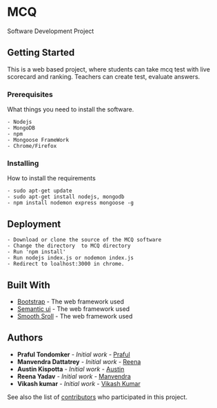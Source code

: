 # MCQ
Software Development Project

## Getting Started

This is a web based project, where students can take mcq test with live scorecard and ranking. Teachers can create test, evaluate answers.  

### Prerequisites

What things you need to install the software.
```
- Nodejs
- MongoDB
- npm
- Mongoose FrameWork
- Chrome/Firefox
```

### Installing

How to install the requirements

```
- sudo apt-get update
- sudo apt-get install nodejs, mongodb
- npm install nodemon express mongoose -g
```

## Deployment
```
- Download or clone the source of the MCQ software
- Change the directory  to MCQ directory
- Run 'npm install' 
- Run nodejs index.js or nodemon index.js
- Redirect to loalhost:3000 in chrome.
```

## Built With

* [Bootstrap](http://www.dropwizard.io/1.0.2/docs/) - The web framework used
* [Semantic ui](https://maven.apache.org/) - The web framework used
* [Smooth Sroll](https://rometools.github.io/rome/) - The web framework used

 

## Authors

* **Praful Tondomker** - *Initial work* - [Praful](https://github.com/SSPrafulTondomker)
* **Manvendra Dattatrey** - *Initial work* - [Reena](https://github.com/SSPrafulTondomker)
* **Austin Kispotta** - *Initial work* - [Austin](https://github.com/austin)
* **Reena Yadav** - *Initial work* - [Manvendra](https://github.com/SSPrafulTondomker)
* **Vikash kumar** - *Initial work* - [Vikash Kumar](https://github.com/vikash-kr)

See also the list of [contributors](https://github.com/SSPrafulTondomker/MCQ/contributors) who participated in this project.
